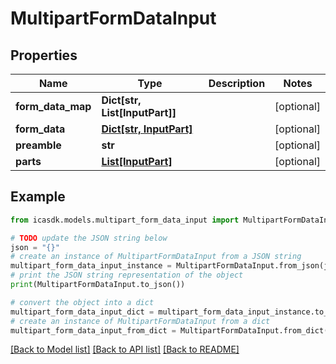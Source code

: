 # MultipartFormDataInput


## Properties

Name | Type | Description | Notes
------------ | ------------- | ------------- | -------------
**form_data_map** | **Dict[str, List[InputPart]]** |  | [optional] 
**form_data** | [**Dict[str, InputPart]**](InputPart.md) |  | [optional] 
**preamble** | **str** |  | [optional] 
**parts** | [**List[InputPart]**](InputPart.md) |  | [optional] 

## Example

```python
from icasdk.models.multipart_form_data_input import MultipartFormDataInput

# TODO update the JSON string below
json = "{}"
# create an instance of MultipartFormDataInput from a JSON string
multipart_form_data_input_instance = MultipartFormDataInput.from_json(json)
# print the JSON string representation of the object
print(MultipartFormDataInput.to_json())

# convert the object into a dict
multipart_form_data_input_dict = multipart_form_data_input_instance.to_dict()
# create an instance of MultipartFormDataInput from a dict
multipart_form_data_input_from_dict = MultipartFormDataInput.from_dict(multipart_form_data_input_dict)
```
[[Back to Model list]](../README.md#documentation-for-models) [[Back to API list]](../README.md#documentation-for-api-endpoints) [[Back to README]](../README.md)


